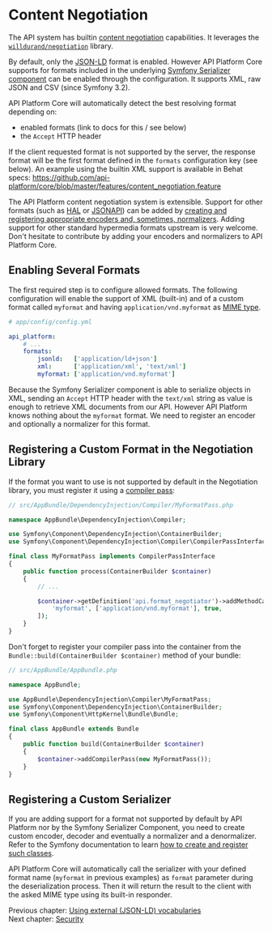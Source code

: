 # Content Negotiation

The API system has builtin [content negotiation](https://en.wikipedia.org/wiki/Content_negotiation) capabilities.
It leverages the [`willdurand/negotiation`](https://github.com/willdurand/Negotiation) library.

By default, only the [JSON-LD](https://json-ld.org) format is enabled. However API Platform Core supports for formats included
in the underlying [Symfony Serializer component](http://symfony.com/doc/current/components/serializer.html) can be enabled
through the configuration. It supports XML, raw JSON and CSV (since Symfony 3.2).

API Platform Core will automatically detect the best resolving format depending on:

* enabled formats (link to docs for this / see below)
* the `Accept` HTTP header

If the client requested format is not supported by the server, the response format will be the first format defined in the `formats` configuration key (see below).
An example using the builtin XML support is available in Behat specs: https://github.com/api-platform/core/blob/master/features/content_negotiation.feature

The API Platform content negotiation system is extensible. Support for other formats (such as [HAL](http://stateless.co/hal_specification.html)
or [JSONAPI](http://jsonapi.org/))
can be added by [creating and registering appropriate encoders and, sometimes, normalizers](). Adding support for other
standard hypermedia formats upstream is very welcome. Don't hesitate to contribute by adding your encoders and normalizers
to API Platform Core.


## Enabling Several Formats

The first required step is to configure allowed formats. The following configuration will enable the support of XML (built-in)
and of a custom format called `myformat` and having `application/vnd.myformat` as [MIME type](https://en.wikipedia.org/wiki/Media_type).

```yaml
# app/config/config.yml

api_platform:
    # ...
    formats:
        jsonld:   ['application/ld+json']
        xml:      ['application/xml', 'text/xml']
        myformat: ['application/vnd.myformat']
```

Because the Symfony Serializer component is able to serialize objects in XML, sending an `Accept` HTTP header with the
`text/xml` string as value is enough to retrieve XML documents from our API. However API Platform knows nothing about the
`myformat` format. We need to register an encoder and optionally a normalizer for this format.

## Registering a Custom Format in the Negotiation Library

If the format you want to use is not supported by default in the Negotiation library, you must register it using a [compiler
pass](https://symfony.com/doc/current/components/dependency_injection/compilation.html#creating-a-compiler-pass):

```php
// src/AppBundle/DependencyInjection/Compiler/MyFormatPass.php

namespace AppBundle\DependencyInjection\Compiler;

use Symfony\Component\DependencyInjection\ContainerBuilder;
use Symfony\Component\DependencyInjection\Compiler\CompilerPassInterface;

final class MyFormatPass implements CompilerPassInterface
{
    public function process(ContainerBuilder $container)
    {
        // ...

        $container->getDefinition('api.format_negotiator')->addMethodCall('registerFormat', [
            'myformat', ['application/vnd.myformat'], true,
        ]);
    }
}
```

Don't forget to register your compiler pass into the container from the `Bundle::build(ContainerBuilder $container)` method of your bundle:

```php
// src/AppBundle/AppBundle.php

namespace AppBundle;

use AppBundle\DependencyInjection\Compiler\MyFormatPass;
use Symfony\Component\DependencyInjection\ContainerBuilder;
use Symfony\Component\HttpKernel\Bundle\Bundle;

final class AppBundle extends Bundle
{
    public function build(ContainerBuilder $container)
    {
        $container->addCompilerPass(new MyFormatPass());
    }
}
```

## Registering a Custom Serializer

If you are adding support for a format not supported by default by API Platform nor by the Symfony Serializer Component,
you need to create custom encoder, decoder and eventually a normalizer and a denormalizer. Refer to the
Symfony documentation to learn [how to create and register such classes](https://symfony.com/doc/current/cookbook/serializer.html#adding-normalizers-and-encoders).

API Platform Core will automatically call the serializer with your defined format name (`myformat` in previous examples)
as `format` parameter during the deserialization process. Then it will return the result to the client with the asked MIME
type using its built-in responder.

Previous chapter: [Using external (JSON-LD) vocabularies](external-vocabularies.md)<br>
Next chapter: [Security](security.md)
